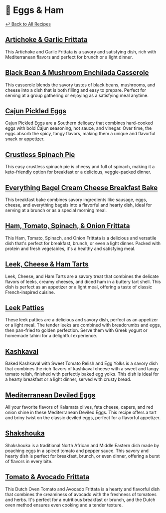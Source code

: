 # &#127859; Eggs &amp; Ham

[&larrhk; Back to All Recipes](../README.md)

## [Artichoke &amp; Garlic Frittata](artichoke-garlic-frittata.adoc)
This Artichoke and Garlic Frittata is a savory and satisfying dish, rich with Mediterranean flavors and perfect for brunch or a light dinner.

## [Black Bean &amp; Mushroom Enchilada Casserole](black-bean-mushroom-casserole.md)
This casserole blends the savory tastes of black beans, mushrooms, and cheese into a dish that is both filling and easy to prepare. Perfect for serving at a group gathering or enjoying as a satisfying meal anytime.

## [Cajun Pickled Eggs](cajun-pickled-eggs.adoc)
Cajun Pickled Eggs are a Southern delicacy that combines hard-cooked eggs with bold Cajun seasoning, hot sauce, and vinegar. Over time, the eggs absorb the spicy, tangy flavors, making them a unique and flavorful snack or appetizer.

## [Crustless Spinach Pie](crustless-spinach-pie.adoc)
This easy crustless spinach pie is cheesy and full of spinach, making it a keto-friendly option for breakfast or a delicious, veggie-packed dinner.

## [Everything Bagel Cream Cheese Breakfast Bake](everything-bagel-bake.md)
This breakfast bake combines savory ingredients like sausage, eggs, cheese, and everything bagels into a flavorful and hearty dish, ideal for serving at a brunch or as a special morning meal.

## [Ham, Tomato, Spinach, &amp; Onion Frittata](ham-tomato-spinach-frittata.adoc)
This Ham, Tomato, Spinach, and Onion Frittata is a delicious and versatile dish that's perfect for breakfast, brunch, or even a light dinner. Packed with protein and fresh vegetables, it's a healthy and satisfying meal.

## [Leek, Cheese &amp; Ham Tarts](leek-cheese-ham-tarts.adoc)
Leek, Cheese, and Ham Tarts are a savory treat that combines the delicate flavors of leeks, creamy cheeses, and diced ham in a buttery tart shell. This dish is perfect as an appetizer or a light meal, offering a taste of classic French-inspired cuisine.

## [Leek Patties](leek-patties.adoc)
These leek patties are a delicious and savory dish, perfect as an appetizer or a light meal. The tender leeks are combined with breadcrumbs and eggs, then pan-fried to golden perfection. Serve them with Greek yogurt or homemade tahini for a delightful experience.

## [Kashkaval](kashkaval.adoc)
Baked Kashkaval with Sweet Tomato Relish and Egg Yolks is a savory dish that combines the rich flavors of kashkaval cheese with a sweet and tangy tomato relish, finished with perfectly baked egg yolks. This dish is ideal for a hearty breakfast or a light dinner, served with crusty bread.

## [Mediterranean Deviled Eggs](mediterranean-deviled-eggs.adoc)
All your favorite flavors of Kalamata olives, feta cheese, capers, and red onion shine in these Mediterranean Deviled Eggs. This recipe offers a tart and briny twist on the classic deviled eggs, perfect for a flavorful appetizer.

## [Shakshouka](shakshouka.adoc)
Shakshouka is a traditional North African and Middle Eastern dish made by poaching eggs in a spiced tomato and pepper sauce. This savory and hearty dish is perfect for breakfast, brunch, or even dinner, offering a burst of flavors in every bite.

## [Tomato &amp; Avocado Frittata](tomato-avocado-frittata.adoc)
This Dutch Oven Tomato and Avocado Frittata is a hearty and flavorful dish that combines the creaminess of avocado with the freshness of tomatoes and herbs. It's perfect for a nutritious breakfast or brunch, and the Dutch oven method ensures even cooking and a tender texture.
